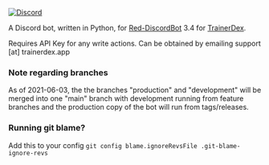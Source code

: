 [![Discord](https://discord.com/api/guilds/364313717720219651/widget.png?style=banner2)](https://discord.com/invite/bDPnJ2)

A Discord bot, written in Python, for [Red-DiscordBot](https://github.com/Cog-Creators/Red-DiscordBot) 3.4 for [TrainerDex](https://trainerdex.app/).

Requires API Key for any write actions. Can be obtained by emailing support [at] trainerdex.app

### Note regarding branches

As of 2021-06-03, the the branches "production" and "development" will be merged into one "main" branch with development running from feature branches and the production copy of the bot will run from tags/releases.

### Running git blame?

Add this to your config `git config blame.ignoreRevsFile .git-blame-ignore-revs`
